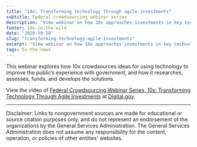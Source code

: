 ```yaml
---
title: "10x: Transforming technology through agile investments"
subtitle: Federal crowdsourcing webinar series
description: "View webinar on how 10x approaches investments in key technology projects designed to change how the public experiences the government."
footer: 10x-in-the-wild
date: "2020-10-28"
slug: "transforming-technology-agile-investments"
excerpt: "View webinar on how 10x approaches investments in key technology projects designed to change how the public experiences the government."
tags: In-the-news
---
```


This webinar explores how 10x crowdsources ideas for using technology to improve the public’s experience with government, and how it researches, assesses, funds, and develops the solutions.

View the video of <a class="usa-link usa-link--external" rel="noreferrer" href="https://digital.gov/event/2020/10/29/federal-crowdsourcing-webinar-series-episode-15-10x-transforming-technology-through-agile-investments/">Federal Crowdsourcing Webinar Series, 10x: Transforming Technology Through Agile Investments</a> at <a class="usa-link usa-link--external" rel="noreferrer" href="https://digital.gov/">Digital.gov</a>.

---

<p class="disclaimer">Disclaimer: Links to nongovernment sources are made for educational or source citation purposes only, and do not represent an endorsement of the organizations by the General Services Administration. The General Services Administration does not assume any responsibility for the content, operation, or policies of other entities' websites.
</p>
